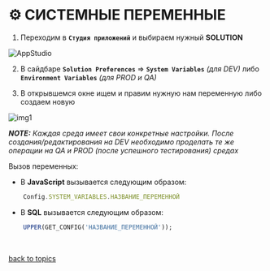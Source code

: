 # ⚙️ СИСТЕМНЫЕ ПЕРЕМЕННЫЕ

1. Переходим в **`Студия приложений`** и выбираем нужный **SOLUTION**

![AppStudio](https://github.com/CrappyCodeMaker/ECCENTEX-KNOWLEGE/blob/main/Content/IMG/AppStudio.png?raw=true)

2. В сайдбаре **`Solution Preferences`** => **`System Variables`** _(для DEV)_ либо **`Environment Variables`** _(для PROD и QA)_

3. В открывшемся окне ищем и правим нужную нам переменную либо создаем новую

![img1](https://github.com/CrappyCodeMaker/ECCENTEX-KNOWLEGE/blob/main/Content/7%20System%20Variables/IMG/1.png?raw=true)


**_NOTE:_** _Каждая среда имеет свои конкретные настройки. После создания/редактирования на DEV необходимо проделать те же операции на QA и PROD (после успешного тестирования) средах_

Вызов переменных:
* В **JavaScript** вызывается следующим образом:

```JavaScript
    Config.SYSTEM_VARIABLES.НАЗВАНИЕ_ПЕРЕМЕННОЙ
```

* В **SQL** вызывается следующим образом:

```SQL
    UPPER(GET_CONFIG('НАЗВАНИЕ_ПЕРЕМЕННОЙ'));
```


<br/>

[back to topics](https://github.com/CrappyCodeMaker/ECCENTEX-KNOWLEGE/blob/main/Content/0%20Topics/README.md)